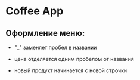 # Coffee App

## Оформление меню:

- "_" заменяет пробел в названии

- цена отделяется одним пробелом от названия

- новый продукт начинается с новой строчки



